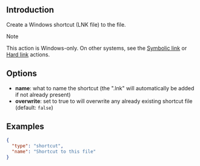 ## Introduction

Create a Windows shortcut (LNK file) to the file.

> [!NOTE]
>
> This action is Windows-only. On other systems, see the [Symbolic link](symbolic-link.md) or [Hard link](hard-link.md) actions.


## Options

* **name**: what to name the shortcut (the ".lnk" will automatically be added if not already present)
* **overwrite**: set to true to will overwrite any already existing shortcut file (default: `false`)


## Examples

```json
{
  "type": "shortcut",
  "name": "Shortcut to this file"
}
```
